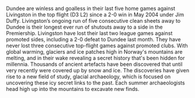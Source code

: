 Dundee are winless and goalless in their last five home games against Livingston in the top flight (D3 L2) since a 2-0 win in May 2004 under Jim Duffy.
Livingston’s ongoing run of five consecutive clean sheets away to Dundee is their longest ever run of shutouts away to a side in the Premiership.
Livingston have lost their last two league games against promoted sides, including a 2-0 defeat to Dundee last month. They have never lost three consecutive top-flight games against promoted clubs.
With global warming, glaciers and ice patches high in Norway's mountains are melting, and in their wake revealing a secret history that's been hidden for millennia. Thousands of ancient artefacts have been discovered that until very recently were covered up by snow and ice. The discoveries have given rise to a new field of study, glacial archaeology, which is focused on uncovering these icy secret links to the past. Each summer archaeologists head high up into the mountains to excavate new finds.

